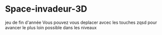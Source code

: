 # Space-invadeur-3D
jeu de fin d'année
Vous pouvez vous deplacer avcec les touches zqsd pour avancer le plus loin possible dans les niveaux
